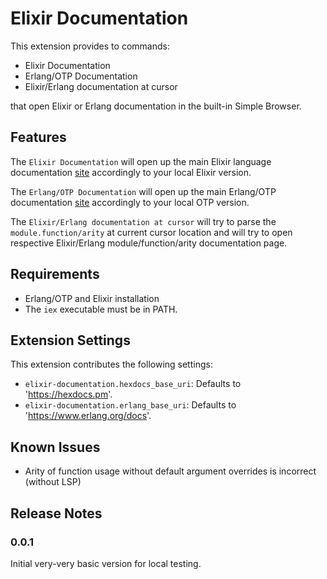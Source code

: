 # Elixir Documentation

This extension provides to commands:

* Elixir Documentation
* Erlang/OTP Documentation
* Elixir/Erlang documentation at cursor

that open Elixir or Erlang documentation in the built-in Simple Browser.

## Features

The `Elixir Documentation` will open up the main Elixir language documentation
[site](https://elixir-lang.org/docs.html) accordingly to your local Elixir version.

The `Erlang/OTP Documentation` will open up the main Erlang/OTP documentation
[site](https://www.erlang.org/docs) accordingly to your local OTP version.

The `Elixir/Erlang documentation at cursor` will try to parse the `module.function/arity`
at current cursor location and will try to open respective Elixir/Erlang module/function/arity
documentation page.

## Requirements

* Erlang/OTP and Elixir installation
* The `iex` executable must be in PATH.

## Extension Settings

This extension contributes the following settings:

* `elixir-documentation.hexdocs_base_uri`: Defaults to 'https://hexdocs.pm'.
* `elixir-documentation.erlang_base_uri`: Defaults to 'https://www.erlang.org/docs'.

## Known Issues

* Arity of function usage without default argument overrides is incorrect (without LSP)

## Release Notes

### 0.0.1

Initial very-very basic version for local testing.
